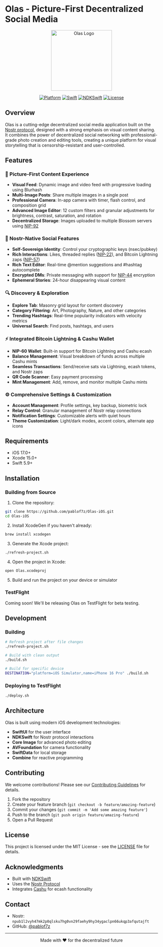 # Olas - Picture-First Decentralized Social Media

<div align="center">
  <img src="Resources/olas-icon.png" alt="Olas Logo" width="200"/>
  
  [![Platform](https://img.shields.io/badge/platform-iOS%2017%2B-lightgrey)](https://developer.apple.com/ios/)
  [![Swift](https://img.shields.io/badge/Swift-5.9-orange)](https://swift.org)
  [![NDKSwift](https://img.shields.io/badge/NDKSwift-0.2.0-blue)](https://github.com/pablof7z/NDKSwift)
  [![License](https://img.shields.io/badge/license-MIT-green)](LICENSE)
</div>

## Overview

Olas is a cutting-edge decentralized social media application built on the [Nostr protocol](https://nostr.com), designed with a strong emphasis on visual content sharing. It combines the power of decentralized social networking with professional-grade photo creation and editing tools, creating a unique platform for visual storytelling that is censorship-resistant and user-controlled.

## Features

### 📸 Picture-First Content Experience
- **Visual Feed**: Dynamic image and video feed with progressive loading using Blurhash
- **Multi-Image Posts**: Share multiple images in a single post
- **Professional Camera**: In-app camera with timer, flash control, and composition grid
- **Advanced Image Editor**: 12 custom filters and granular adjustments for brightness, contrast, saturation, and rotation
- **Decentralized Storage**: Images uploaded to multiple Blossom servers using [NIP-92](https://github.com/nostr-protocol/nips/blob/master/92.md)

### 🔐 Nostr-Native Social Features
- **Self-Sovereign Identity**: Control your cryptographic keys (nsec/pubkey)
- **Rich Interactions**: Likes, threaded replies ([NIP-22](https://github.com/nostr-protocol/nips/blob/master/22.md)), and Bitcoin Lightning zaps ([NIP-57](https://github.com/nostr-protocol/nips/blob/master/57.md))
- **Rich Text Editor**: Real-time @mention suggestions and #hashtag autocomplete
- **Encrypted DMs**: Private messaging with support for [NIP-44](https://github.com/nostr-protocol/nips/blob/master/44.md) encryption
- **Ephemeral Stories**: 24-hour disappearing visual content

### 🔍 Discovery & Exploration
- **Explore Tab**: Masonry grid layout for content discovery
- **Category Filtering**: Art, Photography, Nature, and other categories
- **Trending Hashtags**: Real-time popularity indicators with velocity metrics
- **Universal Search**: Find posts, hashtags, and users

### ⚡ Integrated Bitcoin Lightning & Cashu Wallet
- **NIP-60 Wallet**: Built-in support for Bitcoin Lightning and Cashu ecash
- **Balance Management**: Visual breakdown of funds across multiple Cashu mints
- **Seamless Transactions**: Send/receive sats via Lightning, ecash tokens, and Nostr zaps
- **QR Code Scanner**: Easy payment processing
- **Mint Management**: Add, remove, and monitor multiple Cashu mints

### ⚙️ Comprehensive Settings & Customization
- **Account Management**: Profile settings, key backup, biometric lock
- **Relay Control**: Granular management of Nostr relay connections
- **Notification Settings**: Customizable alerts with quiet hours
- **Theme Customization**: Light/dark modes, accent colors, alternate app icons

## Requirements

- iOS 17.0+
- Xcode 15.0+
- Swift 5.9+

## Installation

### Building from Source

1. Clone the repository:
```bash
git clone https://github.com/pablof7z/Olas-iOS.git
cd Olas-iOS
```

2. Install XcodeGen if you haven't already:
```bash
brew install xcodegen
```

3. Generate the Xcode project:
```bash
./refresh-project.sh
```

4. Open the project in Xcode:
```bash
open Olas.xcodeproj
```

5. Build and run the project on your device or simulator

### TestFlight

Coming soon! We'll be releasing Olas on TestFlight for beta testing.

## Development

### Building

```bash
# Refresh project after file changes
./refresh-project.sh

# Build with clean output
./build.sh

# Build for specific device
DESTINATION="platform=iOS Simulator,name=iPhone 16 Pro" ./build.sh
```

### Deploying to TestFlight

```bash
./deploy.sh
```

## Architecture

Olas is built using modern iOS development technologies:

- **SwiftUI** for the user interface
- **NDKSwift** for Nostr protocol interactions
- **Core Image** for advanced photo editing
- **AVFoundation** for camera functionality
- **SwiftData** for local storage
- **Combine** for reactive programming

## Contributing

We welcome contributions! Please see our [Contributing Guidelines](CONTRIBUTING.md) for details.

1. Fork the repository
2. Create your feature branch (`git checkout -b feature/amazing-feature`)
3. Commit your changes (`git commit -m 'Add some amazing feature'`)
4. Push to the branch (`git push origin feature/amazing-feature`)
5. Open a Pull Request

## License

This project is licensed under the MIT License - see the [LICENSE](LICENSE) file for details.

## Acknowledgments

- Built with [NDKSwift](https://github.com/pablof7z/NDKSwift)
- Uses the [Nostr Protocol](https://nostr.com)
- Integrates [Cashu](https://cashu.space) for ecash functionality

## Contact

- Nostr: `npub1l2vyh47mk2p0qlsku7hg0vn29faehy9hy34ygaclpn66ukqp3afqutajft`
- GitHub: [@pablof7z](https://github.com/pablof7z)

---

<div align="center">
  Made with ❤️ for the decentralized future
</div>